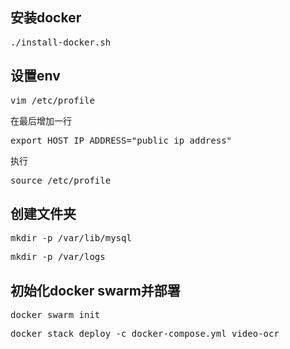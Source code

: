 ## 安装docker

<pre>./install-docker.sh</pre>

## 设置env

<pre>vim /etc/profile</pre>

在最后增加一行
<pre>export HOST_IP_ADDRESS="public_ip_address"</pre>

执行
<pre>source /etc/profile</pre>

## 创建文件夹
<pre>mkdir -p /var/lib/mysql</pre>
<pre>mkdir -p /var/logs</pre>

## 初始化docker swarm并部署
<pre>docker swarm init</pre>
<pre>docker stack deploy -c docker-compose.yml video-ocr</pre>
